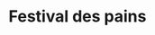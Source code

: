 ---
title: "Festival des pains"
url: /saint-amand-sur-sevre/festival-des-pains/
shop: boulangerie
---